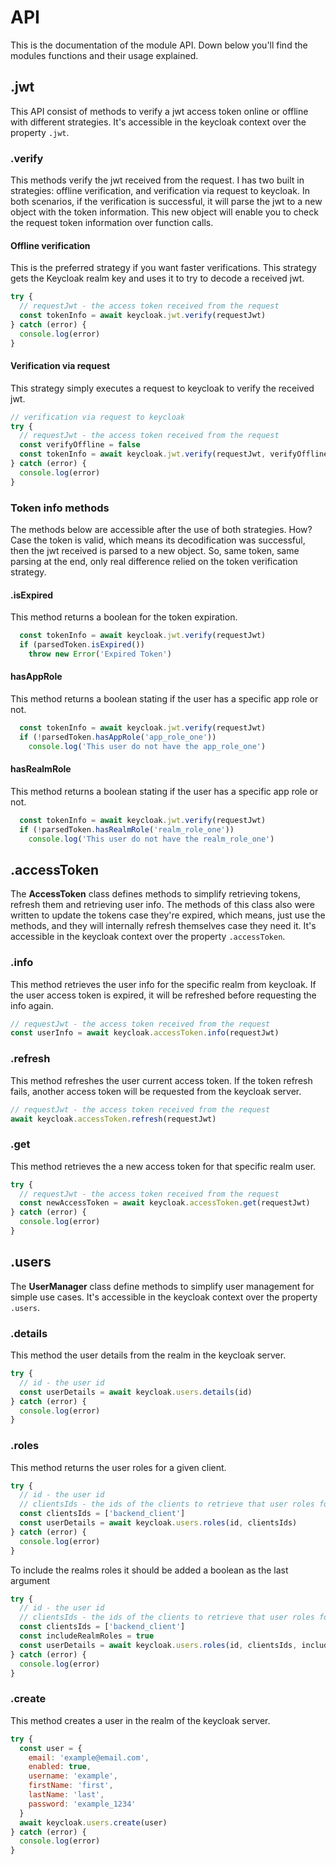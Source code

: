 # API

This is the documentation of the module API. Down below you'll find the modules functions and their usage explained.

## .jwt

This API consist of methods to verify a jwt access token online or offline with different strategies. It's accessible in the
keycloak context over the property `.jwt`.

### .verify

This methods verify the jwt received from the request. I has two built in strategies: offline verification, and verification via request
to keycloak. In both scenarios, if the verification is successful, it will parse the jwt to a new object with the token information.
This new object will enable you to check the request token information over function calls.

#### Offline verification

This is the preferred strategy if you want faster verifications. This strategy gets the Keycloak realm key and uses it to
try to decode a received jwt.

```js
try {
  // requestJwt - the access token received from the request
  const tokenInfo = await keycloak.jwt.verify(requestJwt)
} catch (error) {
  console.log(error)
}
```

#### Verification via request

This strategy simply executes a request to keycloak to verify the received jwt.

```js
// verification via request to keycloak
try {
  // requestJwt - the access token received from the request
  const verifyOffline = false
  const tokenInfo = await keycloak.jwt.verify(requestJwt, verifyOffline)
} catch (error) {
  console.log(error)
}
```

### Token info methods

The methods below are accessible after the use of both strategies.
How? Case the token is valid, which means its decodification was successful, then the jwt received is parsed to a new object.
So, same token, same parsing at the end, only real difference relied on the token verification strategy.

#### .isExpired

This method returns a boolean for the token expiration.

```js
  const tokenInfo = await keycloak.jwt.verify(requestJwt)
  if (parsedToken.isExpired())
    throw new Error('Expired Token')
```

#### hasAppRole

This method returns a boolean stating if the user has a specific app role or not.

```js
  const tokenInfo = await keycloak.jwt.verify(requestJwt)
  if (!parsedToken.hasAppRole('app_role_one'))
    console.log('This user do not have the app_role_one')
```

#### hasRealmRole

This method returns a boolean stating if the user has a specific app role or not.

```js
  const tokenInfo = await keycloak.jwt.verify(requestJwt)
  if (!parsedToken.hasRealmRole('realm_role_one'))
    console.log('This user do not have the realm_role_one')
```

## .accessToken

The **AccessToken** class defines methods to simplify retrieving tokens, refresh them and retrieving user info. The methods
of this class also were written to update the tokens case they're expired, which means, just use the methods, and they will
internally refresh themselves case they need it. It's accessible in the keycloak context over the property `.accessToken`.

### .info

This method retrieves the user info for the specific realm from keycloak. If the user access token is expired, it will be
refreshed before requesting the info again.

```js
// requestJwt - the access token received from the request
const userInfo = await keycloak.accessToken.info(requestJwt)
```

### .refresh

This method refreshes the user current access token. If the token refresh fails, another access token will be
requested from the keycloak server.

```js
// requestJwt - the access token received from the request
await keycloak.accessToken.refresh(requestJwt)
```

### .get

This method retrieves the a new access token for that specific realm user.

```js
try {
  // requestJwt - the access token received from the request
  const newAccessToken = await keycloak.accessToken.get(requestJwt)
} catch (error) {
  console.log(error)
}
```

## .users

The **UserManager** class define methods to simplify user management for simple use cases. It's accessible in the keycloak 
context over the property `.users`.

### .details

This method the user details from the realm in the keycloak server.

```js
try {
  // id - the user id
  const userDetails = await keycloak.users.details(id)
} catch (error) {
  console.log(error)
}
```

### .roles

This method returns the user roles for a given client.

```js
try {
  // id - the user id
  // clientsIds - the ids of the clients to retrieve that user roles for that client
  const clientsIds = ['backend_client']
  const userDetails = await keycloak.users.roles(id, clientsIds)
} catch (error) {
  console.log(error)
}
```

To include the realms roles it should be added a boolean as the last argument

```js
try {
  // id - the user id
  // clientsIds - the ids of the clients to retrieve that user roles for that client
  const clientsIds = ['backend_client']
  const includeRealmRoles = true
  const userDetails = await keycloak.users.roles(id, clientsIds, includeRealmRoles)
} catch (error) {
  console.log(error)
}
```

### .create

This method creates a user in the realm of the keycloak server.

```js
try {
  const user = {
    email: 'example@email.com',
    enabled: true,
    username: 'example',
    firstName: 'first',
    lastName: 'last',
    password: 'example_1234'
  }
  await keycloak.users.create(user)
} catch (error) {
  console.log(error)
}
```
